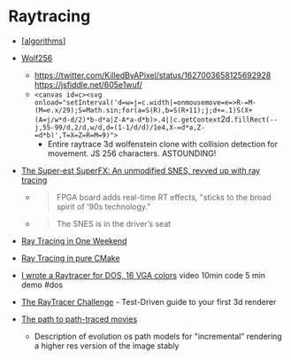 Raytracing
==========

* [[algorithms]]

* [Wolf256](https://demozoo.org/productions/319270/)
    * https://twitter.com/KilledByAPixel/status/1627003658125692928 https://jsfiddle.net/605e1wuf/
    * `<canvas id=c><svg onload="setInterval('d=w=j=c.width|=onmousemove=e=>R-=M-(M=e.x/29);S=Math.sin;for(a=S(R),b=S(R+11);j;d+=.1)S(X+(A=j/w*d-d/2)*b-d*a|Z-A*a-d*b)>.4||c.getContext`2d`.fillRect(--j,55-99/d,2/d,w/d,d=(1-1/d/d)/1e4,X-=d*a,Z-=d*b)',T=X=Z=R=M=9)">`
        * Entire raytrace 3d wolfenstein clone with collision detection for movement. JS 256 characters. ASTOUNDING!
        


* [The Super-est SuperFX: An unmodified SNES, revved up with ray tracing](https://arstechnica.com/gaming/2020/12/the-super-est-superfx-an-unmodified-snes-revved-up-with-ray-tracing/)
    * > FPGA board adds real-time RT effects, "sticks to the broad spirit of '90s technology."
    * > The SNES is in the driver’s seat

* [Ray Tracing in One Weekend](https://raytracing.github.io/)
* [Ray Tracing in pure CMake](https://64.github.io/cmake-raytracer/)
* [I wrote a Raytracer for DOS, 16 VGA colors](https://www.youtube.com/watch?v=N8elxpSu9pw&lc=Ugw9uYtPMZ7t1-qfLr54AaABAg) video 10min code 5 min demo #dos
* [The RayTracer Challenge](http://raytracerchallenge.com/) - Test-Driven guide to your first 3d renderer

* [The path to path-traced movies](https://cs.dartmouth.edu/wjarosz/publications/christensen16path.html)
    * Description of evolution os path models for "incremental" rendering a higher res version of the image stably

[//begin]: # "Autogenerated link references for markdown compatibility"
[algorithms]: algorithms.md "Algorithms"
[//end]: # "Autogenerated link references"